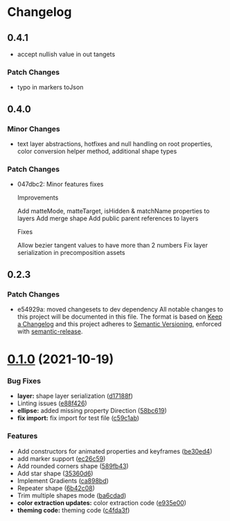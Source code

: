 # Changelog

## 0.4.1

- accept nullish value in out tangets

### Patch Changes

- typo in markers toJson

## 0.4.0

### Minor Changes

- text layer abstractions, hotfixes and null handling on root properties, color conversion helper method, additional
  shape types

### Patch Changes

- 047dbc2: Minor features fixes

  Improvements

  Add matteMode, matteTarget, isHidden & matchName properties to layers Add merge shape Add public parent references to
  layers

  Fixes

  Allow bezier tangent values to have more than 2 numbers Fix layer serialization in precomposition assets

## 0.2.3

### Patch Changes

- e54929a: moved changesets to dev dependency All notable changes to this project will be documented in this file. The
  format is based on [Keep a Changelog](https://keepachangelog.com/en/1.0.0/) and this project adheres to
  [Semantic Versioning](https://semver.org/spec/v2.0.0.html), enforced with
  [semantic-release](https://github.com/semantic-release/semantic-release).

# [0.1.0](https://github.com/LottieFiles/lottie-js/compare/v0.0.14...v0.1.0) (2021-10-19)

### Bug Fixes

- **layer:** shape layer serialization
  ([d17188f](https://github.com/LottieFiles/lottie-js/commit/d17188f088dd36d3d0a82150766b0d2ee0fed45f))
- Linting issues ([e88f426](https://github.com/LottieFiles/lottie-js/commit/e88f4269d224f2a09308b3c805854e1572829e22))
- **ellipse:** added missing property Direction
  ([58bc619](https://github.com/LottieFiles/lottie-js/commit/58bc61945912330ba649f68b58ef2dc4f54f5cc4))
- **fix import:** fix import for test file
  ([c59c1ab](https://github.com/LottieFiles/lottie-js/commit/c59c1abe6f14c630f539f74971842da1463e6d32))

### Features

- Add constructors for animated properties and keyframes
  ([be30ed4](https://github.com/LottieFiles/lottie-js/commit/be30ed4efc4253f3af91a26f816030fb0a7b87db))
- add marker support
  ([ec26c59](https://github.com/LottieFiles/lottie-js/commit/ec26c59e9aa12ece5d6ec190ab7eb9b062a8fcec))
- Add rounded corners shape
  ([589fb43](https://github.com/LottieFiles/lottie-js/commit/589fb43980d99bd6cc2383a364de754bde045218))
- Add star shape ([35360d6](https://github.com/LottieFiles/lottie-js/commit/35360d62d716c2c610a0bd8afdd68c24938f93e7))
- Implement Gradients
  ([ca898bd](https://github.com/LottieFiles/lottie-js/commit/ca898bd86f3fa2a7449d221e043c3d3ea5e8e9d0))
- Repeater shape ([6b42c08](https://github.com/LottieFiles/lottie-js/commit/6b42c08bb8fef12388bed8aefc4edd2fc9e60b38))
- Trim multiple shapes mode
  ([ba6cdad](https://github.com/LottieFiles/lottie-js/commit/ba6cdadac03f044b4d70fe059b1669a227ebd424))
- **color extraction updates:** color extraction code
  ([e935e00](https://github.com/LottieFiles/lottie-js/commit/e935e0049c8d80296d586b7fab4c10e29efe5b73))
- **theming code:** theming code
  ([c4fda3f](https://github.com/LottieFiles/lottie-js/commit/c4fda3f83f508fb714667f331204b12162e265e7))
